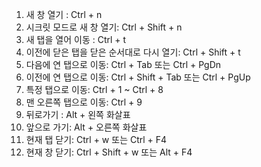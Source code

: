 1. 새 창 열기 : Ctrl + n
2. 시크릿 모드로 새 창 열기: Ctrl + Shift + n
3. 새 탭을 열어 이동 : Ctrl + t
4. 이전에 닫은 탭을 닫은 순서대로 다시 열기: Ctrl + Shift + t
5. 다음에 연 탭으로 이동: Ctrl + Tab 또는 Ctrl + PgDn
6. 이전에 연 탭으로 이동: Ctrl + Shift + Tab 또는 Ctrl + PgUp
7. 특정 탭으로 이동: Ctrl + 1 ~ Ctrl + 8
8. 맨 오른쪽 탭으로 이동: Ctrl + 9
9. 뒤로가기 : Alt + 왼쪽 화살표
10. 앞으로 가기: Alt + 오른쪽 화살표
11. 현재 탭 닫기: Ctrl + w 또는 Ctrl + F4
12. 현재 창 닫기: Ctrl + Shift + w 또는 Alt + F4
